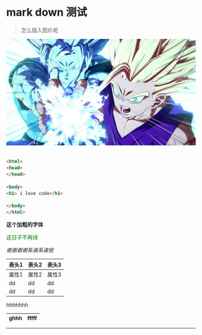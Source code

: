  # mark down 测试


> 怎么插入图片呢

![img](/img/test1.jpg)



```html

<html>
<head>
</head>

<body>
<h1> i love code</h1>

</body>
</html>
```

**这个加粗的字体**



<font color = "green">这日子不再绿</font>

*谢谢谢谢系诶系诶些*

|     表头1 |表头2      |表头3      |
| ---- | ---- | ---- |
|   属性1   |属性2      |属性3      |
|      dd| dd     |dd      |
|      dd|      dd|      dd|

hhhhhhh

|ghhh|fffff|
|----|----|

********************************************






